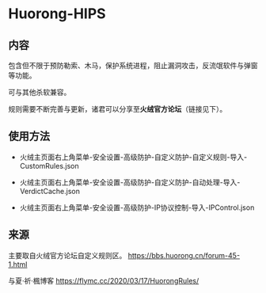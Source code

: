 # Huorong-HIPS

## 内容

包含但不限于预防勒索、木马，保护系统进程，阻止漏洞攻击，反流氓软件与弹窗等功能。

可与其他杀软兼容。

规则需要不断完善与更新，诸君可以分享至**火绒官方论坛**（链接见下）。

## 使用方法

- 火绒主页面右上角菜单-安全设置-高级防护-自定义防护-自定义规则-导入-CustomRules.json

- 火绒主页面右上角菜单-安全设置-高级防护-自定义防护-自动处理-导入-VerdictCache.json

- 火绒主页面右上角菜单-安全设置-高级防护-IP协议控制-导入-IPControl.json

## 来源

主要取自火绒官方论坛自定义规则区。
https://bbs.huorong.cn/forum-45-1.html

与夏·祈·楓博客
https://flymc.cc/2020/03/17/HuorongRules/
